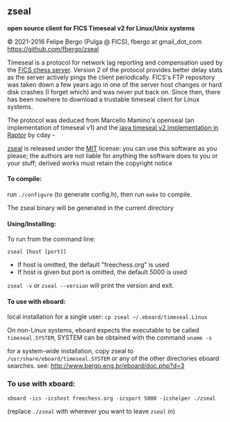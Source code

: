 ## zseal
**open source client for FICS Timeseal v2 for Linux/Unix systems**

:copyright:  2021-2016 Felipe Bergo (Pulga @ FICS), fbergo at gmail_dot_com
https://github.com/fbergo/zseal

Timeseal is a protocol for network lag reporting and compensation used by the
[FICS chess server](https://www.freechess.org/). Version 2 of the protocol
provides better delay stats as the server actively pings the client
periodically. FICS's FTP repository was taken down a few years 
ago in one of the server host changes or hard disk crashes (I forget which)
and was never put back on. Since then, there has been nowhere to download a
trustable timeseal client for Linux systems.

The protocol was deduced from Marcello Mamino's openseal (an implementation of
timeseal v1) and the [java timeseal v2 implementation in Raptor](https://github.com/Raptor-Fics-Interface/Raptor) by cday - 

[zseal](https://github.com/fbergo/zseal) is released under the [MIT](mit.md)
license: you can use this software as you please; the authors are not liable
for anything the software does to you or your stuff; derived works must retain the copyright notice

#### To compile:

run  `./configure`  (to generate config.h), then run `make` to compile.

The zseal binary will be generated in the current directory

#### Using/Installing:

To run from the command line:

  `zseal [host [port]]`

  * If host is omitted, the default "freechess.org" is used
  * If host is given but port is omitted, the default 5000 is used

  `zseal -v` or `zseal --version` will print the version and exit.

#### To use with eboard:

   local installation for a single user:
   `cp zseal ~/.eboard/timeseal.Linux`
   
   On non-Linux systems, eboard expects the executable to be called `timeseal.SYSTEM`,
   SYSTEM can be obtained with the command `uname -s`

   for a system-wide installation, copy zseal to `/usr/share/eboard/timeseal.SYSTEM` or any
   of the other directories eboard searches.
 see: http://www.bergo.eng.br/eboard/doc.php?d=3  

### To use with xboard:

  `xboard -ics -icshost freechess.org -icsport 5000 -icshelper ./zseal`

  (replace `./zseal` with wherever you want to leave `zseal` in)
